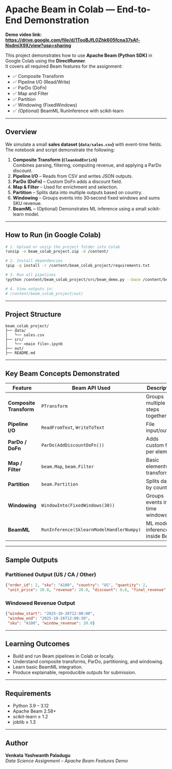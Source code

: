 #  Apache Beam in Colab — End-to-End Demonstration

 **Demo video link: https://drive.google.com/file/d/1TooBJfL0Zhk605fcna37sAf-NxdmiX9X/view?usp=sharing**  

This project demonstrates how to use **Apache Beam (Python SDK)** in Google Colab using the **DirectRunner**.  
It covers all required Beam features for the assignment:

- ✅ Composite Transform  
- ✅ Pipeline I/O (Read/Write)  
- ✅ ParDo (DoFn)  
- ✅ Map and Filter  
- ✅ Partition  
- ✅ Windowing (FixedWindows)  
- ✅ *(Optional)* BeamML RunInference with scikit-learn  

---

## Overview

We simulate a small **sales dataset (`data/sales.csv`)** with event-time fields.  
The notebook and script demonstrate the following:

1. **Composite Transform (`CleanAndEnrich`)**  
   Combines parsing, filtering, computing revenue, and applying a ParDo discount.  
2. **Pipeline I/O** – Reads from CSV and writes JSON outputs.  
3. **ParDo (DoFn)** – Custom DoFn adds a discount field.  
4. **Map & Filter** – Used for enrichment and selection.  
5. **Partition** – Splits data into multiple outputs based on country.  
6. **Windowing** – Groups events into 30‑second fixed windows and sums SKU revenue.  
7. **BeamML** – (Optional) Demonstrates ML inference using a small scikit-learn model.  

---

## How to Run (in Google Colab)

```bash
# 1. Upload or unzip the project folder into Colab
!unzip -o beam_colab_project.zip -d /content/

# 2. Install dependencies
!pip -q install -r /content/beam_colab_project/requirements.txt

# 3. Run all pipelines
!python /content/beam_colab_project/src/beam_demo.py --base /content/beam_colab_project --run_all

# 4. View outputs in:
# /content/beam_colab_project/out/
```

---

##  Project Structure

```
beam_colab_project/
├── data/
│   └── sales.csv
├── src/
│   └── <main file>.ipynb
├── out/
├── README.md
```

---

## Key Beam Concepts Demonstrated

| Feature | Beam API Used | Description |
|----------|---------------|--------------|
| **Composite Transform** | `PTransform` | Groups multiple steps together |
| **Pipeline I/O** | `ReadFromText`, `WriteToText` | File input/output |
| **ParDo / DoFn** | `ParDo(AddDiscountDoFn())` | Adds custom field per element |
| **Map / Filter** | `beam.Map`, `beam.Filter` | Basic elementwise transforms |
| **Partition** | `beam.Partition` | Splits data by country |
| **Windowing** | `WindowInto(FixedWindows(30))` | Groups events into time windows |
| **BeamML** | `RunInference(SklearnModelHandlerNumpy)` | ML model inference inside Beam |

---

## Sample Outputs

### Partitioned Output (US / CA / Other)
```json
{"order_id": 2, "sku": "A100", "country": "US", "quantity": 2,
 "unit_price": 10.0, "revenue": 20.0, "discount": 0.0, "final_revenue": 20.0}
```

### Windowed Revenue Output
```json
{"window_start": "2025-10-26T12:00:00",
 "window_end": "2025-10-26T12:00:30",
 "sku": "A100", "window_revenue": 20.0}
```

---

## Learning Outcomes

- Build and run Beam pipelines in Colab or locally.  
- Understand composite transforms, ParDo, partitioning, and windowing.  
- Learn basic BeamML integration.  
- Produce explainable, reproducible outputs for submission.  

---

## Requirements

- Python 3.9 – 3.12  
- Apache Beam 2.58+  
- scikit-learn ≥ 1.2  
- joblib ≥ 1.3  

---

##  Author

**Venkata Yashwanth Paladugu**  
_Data Science Assignment – Apache Beam Features Demo_
